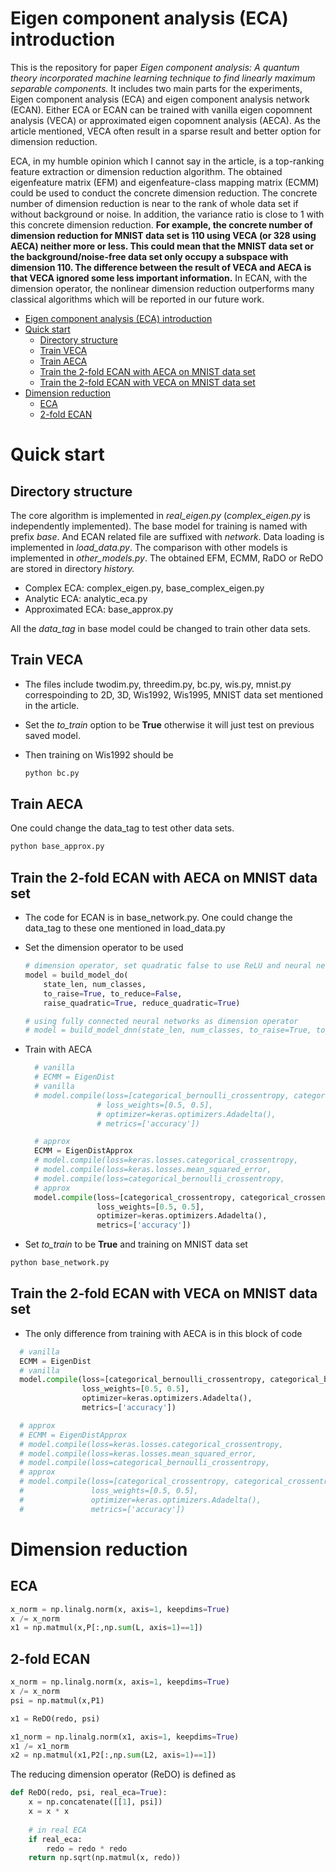 # Eigen component analysis (ECA) introduction

This is the repository for paper *Eigen component analysis: A quantum theory incorporated machine learning technique to find linearly maximum separable components.* It includes two main parts for the experiments, Eigen component analysis (ECA) and eigen component analysis network (ECAN). Either ECA or ECAN can be trained with vanilla eigen copomnent analysis (VECA) or approximated eigen copomnent analysis (AECA). As the article mentioned, VECA often result in a sparse result and better option for dimension reduction. 

ECA, in my humble opinion which I cannot say in the article,  is a top-ranking feature extraction or dimension reduction algorithm. The obtained eigenfeature matrix (EFM) and eigenfeature-class mapping matrix (ECMM) could be used to conduct the concrete dimension reduction. The concrete number of dimension reduction is near to the rank of whole data set if without background or noise. In addition, the variance ratio is close to 1 with this concrete dimension reduction. **For example, the concrete number of dimension reduction  for MNIST data set is 110 using VECA (or 328 using AECA) neither more or less. This could mean that the MNIST data set or the background/noise-free data set  only occupy a subspace with dimension 110. The difference between the result of VECA and AECA is that VECA ignored some less important information.**  In ECAN, with the dimension operator, the nonlinear dimension reduction outperforms many classical algorithms which will be reported in our future work.  

[//]: # "I will upload the enviroment requirements later. I know the code is kind of messy, since I created many branches in this project and this repository is just one branch I chosen. I will merge the code and  add some comments to help you understand this project. "

- [Eigen component analysis (ECA) introduction](#eigen-component-analysis--eca--introduction)
- [Quick start](#quick-start)
  * [Directory structure](#directory-structure)
  * [Train VECA](#train-veca)
  * [Train AECA](#train-aeca)
  * [Train the 2-fold ECAN with AECA on MNIST data set](#train-the-2-fold-ecan-with-aeca-on-mnist-data-set)
  * [Train the 2-fold ECAN with VECA on MNIST data set](#train-the-2-fold-ecan-with-veca-on-mnist-data-set)
- [Dimension reduction](#dimension-reduction)
  * [ECA](#eca)
  * [2-fold ECAN](#2-fold-ecan)

# Quick start

## Directory structure

The core algorithm is implemented in *real_eigen.py* (*complex_eigen.py* is independently implemented). The base model for training is named with prefix *base*. And ECAN related file are suffixed with *network*. Data loading is implemented in *load_data.py*. The comparison with other models is implemented in *other_models.py*. The obtained EFM, ECMM, RaDO or ReDO are stored in directory *history.* 

+   Complex ECA: complex_eigen.py, base_complex_eigen.py
+   Analytic ECA: analytic_eca.py
+   Approximated ECA: base_approx.py

All the *data_tag* in base model could be changed to train other data sets. 

## Train VECA

+   The files include twodim.py, threedim.py, bc.py, wis.py, mnist.py correspoinding to 2D, 3D, Wis1992, Wis1995, MNIST data set mentioned in the article. 

+   Set the *to_train* option to be **True** otherwise it will just test on previous saved model.

+   Then training on Wis1992 should be 

    ```bash
    python bc.py
    ```

## Train AECA

[//]: # "I will upload this part of code later. "

One could change the data_tag to test other data sets.

```bash
python base_approx.py
```



## Train the 2-fold ECAN with AECA on MNIST data set

+   The code for ECAN is in base_network.py. One could change the data_tag to these one mentioned in load_data.py

+   Set the dimension operator to be used

    ```python
    # dimension operator, set quadratic false to use ReLU and neural network (not fully connected)
    model = build_model_do(
        state_len, num_classes, 
        to_raise=True, to_reduce=False, 
        raise_quadratic=True, reduce_quadratic=True)
    
    # using fully connected neural networks as dimension operator
    # model = build_model_dnn(state_len, num_classes, to_raise=True, to_reduce=True)
    ```

+   Train with AECA

    ```python
      # vanilla
      # ECMM = EigenDist
      # vanilla
      # model.compile(loss=[categorical_bernoulli_crossentropy, categorical_bernoulli_crossentropy],
                    # loss_weights=[0.5, 0.5],
                    # optimizer=keras.optimizers.Adadelta(),
                    # metrics=['accuracy'])
    
      # approx
      ECMM = EigenDistApprox
      # model.compile(loss=keras.losses.categorical_crossentropy,
      # model.compile(loss=keras.losses.mean_squared_error,
      # model.compile(loss=categorical_bernoulli_crossentropy,
      # approx
      model.compile(loss=[categorical_crossentropy, categorical_crossentropy],
                    loss_weights=[0.5, 0.5],
                    optimizer=keras.optimizers.Adadelta(),
                    metrics=['accuracy'])
    ```

+   Set *to_train* to be **True** and training on MNIST data set

```bash
python base_network.py
```



## Train the 2-fold ECAN with VECA on MNIST data set

+   The only difference from training with AECA is in this block of code

```python
  # vanilla
  ECMM = EigenDist
  # vanilla
  model.compile(loss=[categorical_bernoulli_crossentropy, categorical_bernoulli_crossentropy],
                loss_weights=[0.5, 0.5],
                optimizer=keras.optimizers.Adadelta(),
                metrics=['accuracy'])

  # approx
  # ECMM = EigenDistApprox
  # model.compile(loss=keras.losses.categorical_crossentropy,
  # model.compile(loss=keras.losses.mean_squared_error,
  # model.compile(loss=categorical_bernoulli_crossentropy,
  # approx
  # model.compile(loss=[categorical_crossentropy, categorical_crossentropy],
  #               loss_weights=[0.5, 0.5],
  #               optimizer=keras.optimizers.Adadelta(),
  #               metrics=['accuracy'])
```



# Dimension reduction

## ECA

```python
x_norm = np.linalg.norm(x, axis=1, keepdims=True)
x /= x_norm
x1 = np.matmul(x,P[:,np.sum(L, axis=1)==1])
```

## 2-fold ECAN

```python
x_norm = np.linalg.norm(x, axis=1, keepdims=True)
x /= x_norm
psi = np.matmul(x,P1)

x1 = ReDO(redo, psi)

x1_norm = np.linalg.norm(x1, axis=1, keepdims=True)
x1 /= x1_norm
x2 = np.matmul(x1,P2[:,np.sum(L2, axis=1)==1])
```

The reducing dimension operator (ReDO) is defined as 

```python
def ReDO(redo, psi, real_eca=True):
	x = np.concatenate([[1], psi])
	x = x * x
  
	# in real ECA
	if real_eca:
		redo = redo * redo 					
	return np.sqrt(np.matmul(x, redo))
  
  
```







[//]: # "The code is kind of messy cuz of commented code, yet, I am still a perfect progrmamer. As my code is often self-explainable, so, marginal comments."
[//]: # "Email: rzchen2014@gmail.com"


